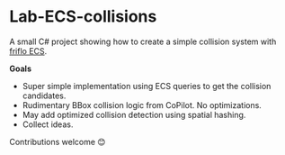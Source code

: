 # Lab-ECS-collisions

A small C# project showing how to create a simple collision system with [friflo ECS](https://github.com/friflo/Friflo.Engine.ECS).

**Goals**
- Super simple implementation using ECS queries to get the collision candidates.
- Rudimentary BBox collision logic from CoPilot. No optimizations.
- May add optimized collision detection using spatial hashing.
- Collect ideas.

Contributions welcome 😊

